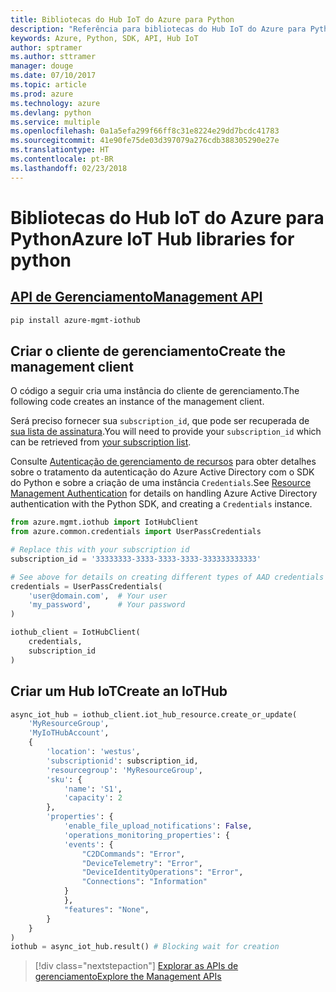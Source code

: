 ```yaml
---
title: Bibliotecas do Hub IoT do Azure para Python
description: "Referência para bibliotecas do Hub IoT do Azure para Python"
keywords: Azure, Python, SDK, API, Hub IoT
author: sptramer
ms.author: sttramer
manager: douge
ms.date: 07/10/2017
ms.topic: article
ms.prod: azure
ms.technology: azure
ms.devlang: python
ms.service: multiple
ms.openlocfilehash: 0a1a5efa299f66ff8c31e8224e29dd7bcdc41783
ms.sourcegitcommit: 41e90fe75de03d397079a276cdb388305290e27e
ms.translationtype: HT
ms.contentlocale: pt-BR
ms.lasthandoff: 02/23/2018
---
```

# <a name="azure-iot-hub-libraries-for-python"></a><span data-ttu-id="96cdd-104">Bibliotecas do Hub IoT do Azure para Python</span><span class="sxs-lookup"><span data-stu-id="96cdd-104">Azure IoT Hub libraries for python</span></span>

## <a name="management-apipythonapioverviewazureiotmanagement"></a>[<span data-ttu-id="96cdd-105">API de Gerenciamento</span><span class="sxs-lookup"><span data-stu-id="96cdd-105">Management API</span></span>](/python/api/overview/azure/iot/management)

```bash
pip install azure-mgmt-iothub
```

## <a name="create-the-management-client"></a><span data-ttu-id="96cdd-106">Criar o cliente de gerenciamento</span><span class="sxs-lookup"><span data-stu-id="96cdd-106">Create the management client</span></span>

<span data-ttu-id="96cdd-107">O código a seguir cria uma instância do cliente de gerenciamento.</span><span class="sxs-lookup"><span data-stu-id="96cdd-107">The following code creates an instance of the management client.</span></span>

<span data-ttu-id="96cdd-108">Será preciso fornecer sua ``subscription_id``, que pode ser recuperada de [sua lista de assinatura](https://manage.windowsazure.com/#Workspaces/AdminTasks/SubscriptionMapping).</span><span class="sxs-lookup"><span data-stu-id="96cdd-108">You will need to provide your ``subscription_id`` which can be retrieved from [your subscription list](https://manage.windowsazure.com/#Workspaces/AdminTasks/SubscriptionMapping).</span></span>

<span data-ttu-id="96cdd-109">Consulte [Autenticação de gerenciamento de recursos](/python/azure/python-sdk-azure-authenticate) para obter detalhes sobre o tratamento da autenticação do Azure Active Directory com o SDK do Python e sobre a criação de uma instância ``Credentials``.</span><span class="sxs-lookup"><span data-stu-id="96cdd-109">See [Resource Management Authentication](/python/azure/python-sdk-azure-authenticate) for details on handling Azure Active Directory authentication with the Python SDK, and creating a ``Credentials`` instance.</span></span>

```python
from azure.mgmt.iothub import IotHubClient
from azure.common.credentials import UserPassCredentials

# Replace this with your subscription id
subscription_id = '33333333-3333-3333-3333-333333333333'

# See above for details on creating different types of AAD credentials
credentials = UserPassCredentials(
    'user@domain.com',  # Your user
    'my_password',      # Your password
)

iothub_client = IotHubClient(
    credentials,
    subscription_id
)
```

## <a name="create-an-iothub"></a><span data-ttu-id="96cdd-110">Criar um Hub IoT</span><span class="sxs-lookup"><span data-stu-id="96cdd-110">Create an IoTHub</span></span>
```python
async_iot_hub = iothub_client.iot_hub_resource.create_or_update(
    'MyResourceGroup',
    'MyIoTHubAccount',
    {
        'location': 'westus',
        'subscriptionid': subscription_id,
        'resourcegroup': 'MyResourceGroup',
        'sku': {
            'name': 'S1',
            'capacity': 2
        },
        'properties': {
            'enable_file_upload_notifications': False,
            'operations_monitoring_properties': {
            'events': {
                "C2DCommands": "Error",
                "DeviceTelemetry": "Error",
                "DeviceIdentityOperations": "Error",
                "Connections": "Information"
            }
            },
            "features": "None",
        }
    }
)
iothub = async_iot_hub.result() # Blocking wait for creation
```

> [!div class="nextstepaction"]
> [<span data-ttu-id="96cdd-111">Explorar as APIs de gerenciamento</span><span class="sxs-lookup"><span data-stu-id="96cdd-111">Explore the Management APIs</span></span>](/python/api/overview/azure/iot/management)